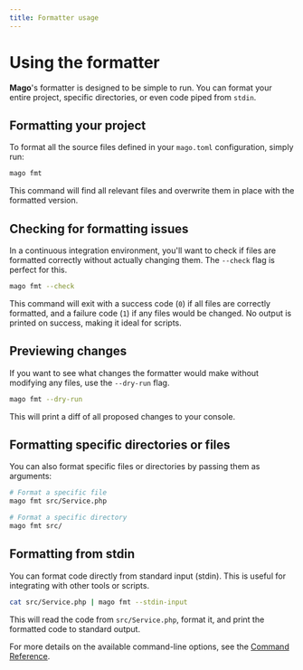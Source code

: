 ```yaml
---
title: Formatter usage
---
```


# Using the formatter

**Mago**'s formatter is designed to be simple to run. You can format your entire project, specific directories, or even code piped from `stdin`.

## Formatting your project

To format all the source files defined in your `mago.toml` configuration, simply run:

```sh
mago fmt
```

This command will find all relevant files and overwrite them in place with the formatted version.

## Checking for formatting issues

In a continuous integration environment, you'll want to check if files are formatted correctly
without actually changing them. The `--check` flag is perfect for this.

```sh
mago fmt --check
```

This command will exit with a success code (`0`) if all files are correctly formatted,
and a failure code (`1`) if any files would be changed. No output is printed on success, making it ideal
for scripts.

## Previewing changes

If you want to see what changes the formatter would make without modifying any files,
use the `--dry-run` flag.

```bash
mago fmt --dry-run
```

This will print a diff of all proposed changes to your console.

## Formatting specific directories or files

You can also format specific files or directories by passing them as arguments:

```bash
# Format a specific file
mago fmt src/Service.php

# Format a specific directory
mago fmt src/
```

## Formatting from stdin

You can format code directly from standard input (stdin). This is useful for integrating with other tools
or scripts.

```bash
cat src/Service.php | mago fmt --stdin-input
```

This will read the code from `src/Service.php`, format it, and print the formatted code to standard
output.

For more details on the available command-line options, see the [Command Reference](/tools/formatter/command-reference.md).
